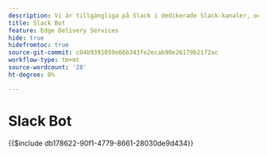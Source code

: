 ```yaml
---
description: Vi är tillgängliga på Slack i dedikerade Slack-kanaler, och både Adobe-teamet och Slack-roboten är tillgängliga för att svara på dina frågor.
title: Slack Bot
feature: Edge Delivery Services
hide: true
hidefromtoc: true
source-git-commit: c04b9391059e66b343fe2ecab90e26179b2172ac
workflow-type: tm+mt
source-wordcount: '28'
ht-degree: 0%

---
```


# Slack Bot

{{$include db178622-90f1-4779-8661-28030de9d434}}